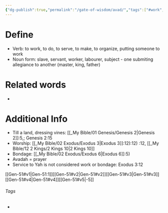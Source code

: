 ```yaml
---
{"dg-publish":true,"permalink":"/gate-of-wisdom/avad/","tags":["#work","#ScriptureSurvey","#A"]}
---
```


# Define
- Verb: to work, to do, to serve, to make, to organize, putting someone to work
- Noun form: slave, servant, worker, labourer, subject - one submiting allegiance to another (master, king, father)

# Related words
- 

# Additional Info
- Till a land, dressing vines: [[_My Bible/01 Genesis/Genesis 2\|Genesis 2]]:5,; Genesis 2:15
- Worship: [[_My Bible/02 Exodus/Exodus 3\|Exodus 3]]:12):12) :12, [[_My Bible/12 2 Kings/2 Kings 10\|2 Kings 10]] 
- Bondage: [[_My Bible/02 Exodus/Exodus 6\|Exodus 6]]:5)
- Avadah = prayer
- Service to Yah is not considered work or bondage: Exodus 3:12


[[Gen-51#v1\|Gen-51:1]][[Gen-51#v2\|Gen-51#v2]][[Gen-51#v3\|Gen-51#v3]][[Gen-51#v4\|Gen-51#v4]][[Gen-51#v5\|-5]]





###### Tags
- 


